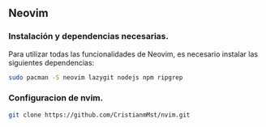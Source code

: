 ## Neovim

### Instalación y dependencias necesarias.

Para utilizar todas las funcionalidades de Neovim, es necesario instalar las siguientes dependencias:

```bash
sudo pacman -S neovim lazygit nodejs npm ripgrep
```

### Configuracion de nvim.

```bash
git clone https://github.com/CristianmMst/nvim.git
```
